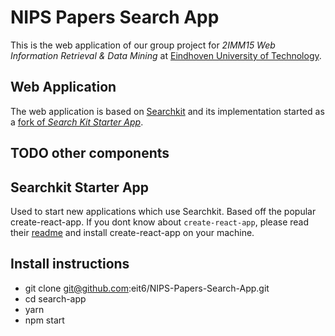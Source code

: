 # NIPS Papers Search App

This is the web application of our group project for *2IMM15 Web Information Retrieval & Data Mining* at [Eindhoven University of Technology](https://tue.nl).

## Web Application
The web application is based on [Searchkit](https://searchkit.co) and its implementation started as a [fork of *Search Kit Starter App*](https://github.com/EIT6/searchkit-starter-app).

## TODO other components

## Searchkit Starter App

Used to start new applications which use Searchkit. Based off the popular create-react-app. If you dont know about `create-react-app`, please read their [readme](https://github.com/facebookincubator/create-react-app/blob/master/README.md) and install create-react-app on your machine.

##  Install instructions

- git clone git@github.com:eit6/NIPS-Papers-Search-App.git
- cd search-app
- yarn
- npm start
